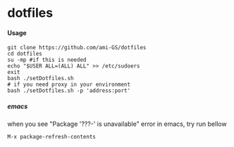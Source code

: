 # dotfiles

#### Usage
``` shell
git clone https://github.com/ami-GS/dotfiles
cd dotfiles
su -mp #if this is needed
echo "$USER ALL=(ALL) ALL" >> /etc/sudoers
exit
bash ./setDotfiles.sh
# if you need proxy in your environment
bash ./setDotfiles.sh -p 'address:port'
```


##### emacs
when you see "Package '???-' is unavailable" error in emacs, try run bellow

```
M-x package-refresh-contents
```
